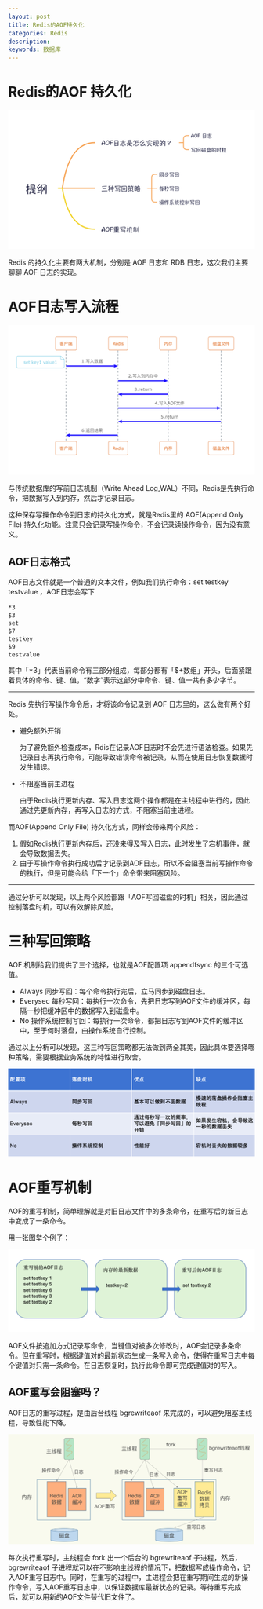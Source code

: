 ```yaml
---
layout: post
title: Redis的AOF持久化
categories: Redis
description:
keywords: 数据库
---
```


# Redis的AOF 持久化

![](/images/posts/redis/12.png)

Redis 的持久化主要有两大机制，分别是 AOF 日志和 RDB 日志，这次我们主要聊聊 AOF 日志的实现。

# AOF日志写入流程

![](/images/posts/redis/13.png)

与传统数据库的写前日志机制（Write Ahead Log,WAL）不同，Redis是先执行命令，把数据写入到内存，然后才记录日志。

这种保存写操作命令到日志的持久化方式，就是Redis里的 AOF(Append Only File) 持久化功能。注意只会记录写操作命令，不会记录读操作命令，因为没有意义。

## AOF日志格式

AOF日志文件就是一个普通的文本文件，例如我们执行命令：set testkey testvalue ，AOF日志会写下

```
*3
$3
set
$7
testkey
$9
testvalue
```

其中「*3」代表当前命令有三部分组成，每部分都有「$+数组」开头，后面紧跟着具体的命令、键、值，“数字”表示这部分中命令、键、值一共有多少字节。

---

Redis 先执行写操作命令后，才将该命令记录到 AOF 日志里的，这么做有两个好处。

- 避免额外开销

  为了避免额外检查成本，Rdis在记录AOF日志时不会先进行语法检查。如果先记录日志再执行命令，可能导致错误命令被记录，从而在使用日志恢复数据时发生错误。

- 不阻塞当前主进程

  由于Redis执行更新内存、写入日志这两个操作都是在主线程中进行的，因此通过先更新内存，再写入日志的方式，不阻塞当前主进程。


而AOF(Append Only File) 持久化方式，同样会带来两个风险：

1. 假如Redis执行更新内存后，还没来得及写入日志，此时发生了宕机事件，就会导致数据丢失。
2. 由于写操作命令执行成功后才记录到AOF日志，所以不会阻塞当前写操作命令的执行，但是可能会给「下一个」命令带来阻塞风险。

---

通过分析可以发现，以上两个风险都跟「AOF写回磁盘的时机」相关，因此通过控制落盘时机，可以有效解除风险。

# 三种写回策略

AOF 机制给我们提供了三个选择，也就是AOF配置项 appendfsync 的三个可选值。

- Always 同步写回：每个命令执行完后，立马同步到磁盘日志。
- Everysec 每秒写回：每执行一次命令，先把日志写到AOF文件的缓冲区，每隔一秒把缓冲区中的数据写入到磁盘中。
- No 操作系统控制写回：每执行一次命令，都把日志写到AOF文件的缓冲区中，至于何时落盘，由操作系统自行控制。

通过以上分析可以发现，这三种写回策略都无法做到两全其美，因此具体要选择哪种策略，需要根据业务系统的特性进行取舍。

![](/images/posts/redis/14.png)

# AOF重写机制

AOF的重写机制，简单理解就是对旧日志文件中的多条命令，在重写后的新日志中变成了一条命令。

用一张图举个例子：

![](/images/posts/redis/15.png)

AOF文件按追加方式记录写命令，当键值对被多次修改时，AOF会记录多条命令。但在重写时，根据键值对的最新状态生成一条写入命令，使得在重写日志中每个键值对只需一条命令。在日志恢复时，执行此命令即可完成键值对的写入。

## AOF重写会阻塞吗？

AOF日志的重写过程，是由后台线程 bgrewriteaof 来完成的，可以避免阻塞主线程，导致性能下降。

![](/images/posts/redis/16.png)

每次执行重写时，主线程会 fork 出一个后台的 bgrewriteaof 子进程，然后，bgrewriteaof 子进程就可以在不影响主线程的情况下，把数据写成操作命令，记入AOF重写日志中。同时，在重写的过程中，主进程会把在重写期间生成的新操作命令，写入AOF重写日志中，以保证数据库最新状态的记录。等待重写完成后，就可以用新的AOF文件替代旧文件了。